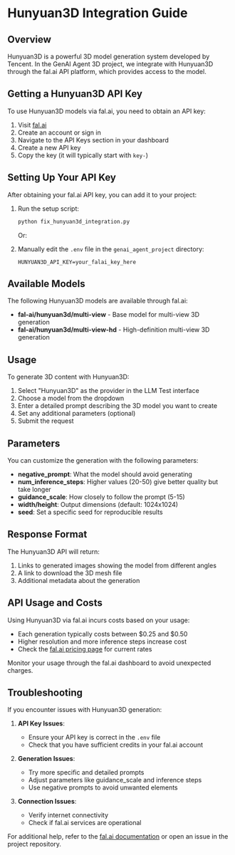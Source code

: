 # Hunyuan3D Integration Guide

## Overview

Hunyuan3D is a powerful 3D model generation system developed by Tencent. In the GenAI Agent 3D project, we integrate with Hunyuan3D through the fal.ai API platform, which provides access to the model.

## Getting a Hunyuan3D API Key

To use Hunyuan3D models via fal.ai, you need to obtain an API key:

1. Visit [fal.ai](https://www.fal.ai/)
2. Create an account or sign in
3. Navigate to the API Keys section in your dashboard
4. Create a new API key
5. Copy the key (it will typically start with `key-`)

## Setting Up Your API Key

After obtaining your fal.ai API key, you can add it to your project:

1. Run the setup script:
   ```bash
   python fix_hunyuan3d_integration.py
   ```
   
   Or:
   
2. Manually edit the `.env` file in the `genai_agent_project` directory:
   ```
   HUNYUAN3D_API_KEY=your_falai_key_here
   ```

## Available Models

The following Hunyuan3D models are available through fal.ai:

- **fal-ai/hunyuan3d/multi-view** - Base model for multi-view 3D generation
- **fal-ai/hunyuan3d/multi-view-hd** - High-definition multi-view 3D generation

## Usage

To generate 3D content with Hunyuan3D:

1. Select "Hunyuan3D" as the provider in the LLM Test interface
2. Choose a model from the dropdown
3. Enter a detailed prompt describing the 3D model you want to create
4. Set any additional parameters (optional)
5. Submit the request

## Parameters

You can customize the generation with the following parameters:

- **negative_prompt**: What the model should avoid generating
- **num_inference_steps**: Higher values (20-50) give better quality but take longer
- **guidance_scale**: How closely to follow the prompt (5-15)
- **width/height**: Output dimensions (default: 1024x1024)
- **seed**: Set a specific seed for reproducible results

## Response Format

The Hunyuan3D API will return:

1. Links to generated images showing the model from different angles
2. A link to download the 3D mesh file
3. Additional metadata about the generation

## API Usage and Costs

Using Hunyuan3D via fal.ai incurs costs based on your usage:

- Each generation typically costs between $0.25 and $0.50
- Higher resolution and more inference steps increase cost
- Check the [fal.ai pricing page](https://www.fal.ai/pricing) for current rates

Monitor your usage through the fal.ai dashboard to avoid unexpected charges.

## Troubleshooting

If you encounter issues with Hunyuan3D generation:

1. **API Key Issues**:
   - Ensure your API key is correct in the `.env` file
   - Check that you have sufficient credits in your fal.ai account

2. **Generation Issues**:
   - Try more specific and detailed prompts
   - Adjust parameters like guidance_scale and inference steps
   - Use negative prompts to avoid unwanted elements

3. **Connection Issues**:
   - Verify internet connectivity
   - Check if fal.ai services are operational

For additional help, refer to the [fal.ai documentation](https://docs.fal.ai/models/hunyuan3d) or open an issue in the project repository.
